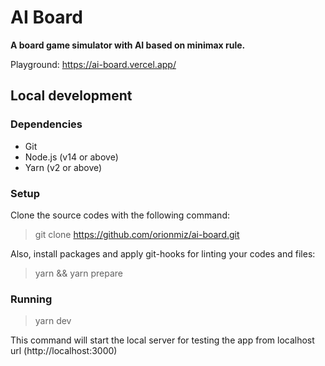 # AI Board

**A board game simulator with AI based on minimax rule.**

Playground: https://ai-board.vercel.app/

## Local development

### Dependencies

- Git
- Node.js (v14 or above)
- Yarn (v2 or above)

### Setup

Clone the source codes with the following command:

> git clone https://github.com/orionmiz/ai-board.git

Also, install packages and apply git-hooks for linting your codes and files:

> yarn && yarn prepare

### Running

> yarn dev

This command will start the local server for testing the app from localhost url (http://localhost:3000)